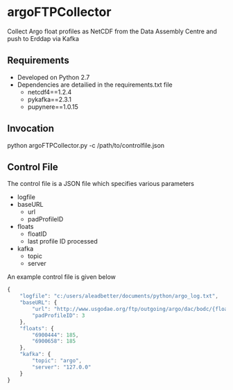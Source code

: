 # argoFTPCollector
Collect Argo float profiles as NetCDF from the Data Assembly Centre and push to Erddap via Kafka
## Requirements
- Developed on Python 2.7
- Dependencies are detailied in the requirements.txt file
  - netcdf4==1.2.4
  - pykafka==2.3.1
  - pupynere==1.0.15
## Invocation
python argoFTPCollector.py -c /path/to/controlfile.json
## Control File
The control file is a JSON file which specifies various parameters
- logfile
- baseURL
  -  url
  -  padProfileID
- floats
  - floatID
  - last profile ID processed
- kafka
  - topic
  - server

An example control file is given below
```javascript
{
    "logfile": "c:/users/aleadbetter/documents/python/argo_log.txt", 
    "baseURL": {
        "url": "http://www.usgodae.org/ftp/outgoing/argo/dac/bodc/{floatID}/profiles/R{floatID}_{profileID}.nc", 
        "padProfileID": 3
    }, 
    "floats": {
        "6900444": 185, 
        "6900658": 185
    }, 
    "kafka": {
        "topic": "argo", 
        "server": "127.0.0"
    }
}
```
